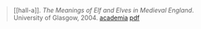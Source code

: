 > [[hall-a]]. *The Meanings of Elf and Elves in Medieval England*. University of Glasgow, 2004. [academia](https://www.academia.edu/2977257/The-meanings-of-elf-and-elves-in-medieval-England) [pdf](a/a-hall2004.pdf)